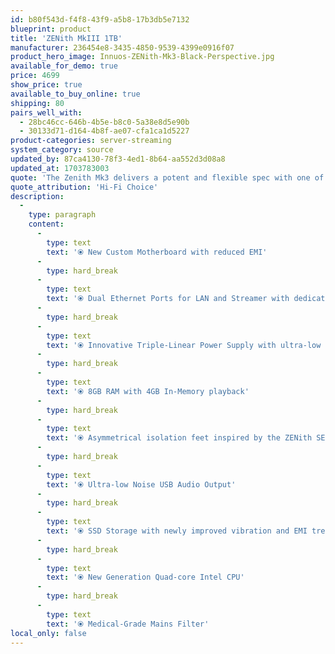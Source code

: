 ```yaml
---
id: b80f543d-f4f8-43f9-a5b8-17b3db5e7132
blueprint: product
title: 'ZENith MkIII 1TB'
manufacturer: 236454e8-3435-4850-9539-4399e0916f07
product_hero_image: Innuos-ZENith-Mk3-Black-Perspective.jpg
available_for_demo: true
price: 4699
show_price: true
available_to_buy_online: true
shipping: 80
pairs_well_with:
  - 28bc46cc-646b-4b5e-b8c0-5a38e8d5e90b
  - 30133d71-d164-4b8f-ae07-cfa1ca1d5227
product-categories: server-streaming
system_category: source
updated_by: 87ca4130-78f3-4ed1-8b64-aa552d3d08a8
updated_at: 1703783003
quote: 'The Zenith Mk3 delivers a potent and flexible spec with one of the best interfaces going and is compatible with Roon front ends. The price maybe high, but it delivers an outstanding performance that will inspire confidence even for those starting out in network audio, and so should be near the top of any shortlist.'
quote_attribution: 'Hi-Fi Choice'
description:
  -
    type: paragraph
    content:
      -
        type: text
        text: '⦿ New Custom Motherboard with reduced EMI'
      -
        type: hard_break
      -
        type: text
        text: '⦿ Dual Ethernet Ports for LAN and Streamer with dedicated isolation transformers'
      -
        type: hard_break
      -
        type: text
        text: '⦿ Innovative Triple-Linear Power Supply with ultra-low noise regulators and premium Mundorf Capacitors'
      -
        type: hard_break
      -
        type: text
        text: '⦿ 8GB RAM with 4GB In-Memory playback'
      -
        type: hard_break
      -
        type: text
        text: '⦿ Asymmetrical isolation feet inspired by the ZENith SE'
      -
        type: hard_break
      -
        type: text
        text: '⦿ Ultra-low Noise USB Audio Output'
      -
        type: hard_break
      -
        type: text
        text: '⦿ SSD Storage with newly improved vibration and EMI treatment'
      -
        type: hard_break
      -
        type: text
        text: '⦿ New Generation Quad-core Intel CPU'
      -
        type: hard_break
      -
        type: text
        text: '⦿ Medical-Grade Mains Filter'
local_only: false
---
```

